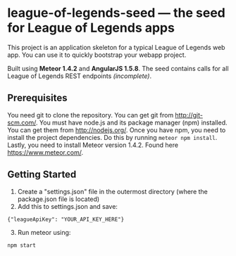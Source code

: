# league-of-legends-seed — the seed for League of Legends apps
This project is an application skeleton for a typical League of Legends web app. You can use it to quickly bootstrap your webapp project.

Built using <b>Meteor 1.4.2</b> and <b>AngularJS 1.5.8</b>. The seed contains calls for all League of Legends REST endpoints <i>(incomplete)</i>.

## Prerequisites
You need git to clone the repository. You can get git from http://git-scm.com/. You must have node.js and its package manager (npm) installed. You can get them from http://nodejs.org/. Once you have npm, you need to install the project dependencies. Do this by running `meteor npm install`. Lastly, you need to install Meteor version 1.4.2. Found here https://www.meteor.com/.

## Getting Started
1. Create a "settings.json" file in the outermost directory (where the package.json file is located)
2. Add this to settings.json and save: 
  ```
  {"leagueApiKey": "YOUR_API_KEY_HERE"}
  ```
3. Run meteor using:
  ```
  npm start
  ```
